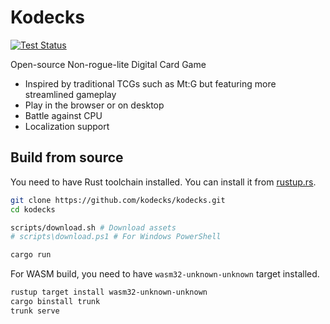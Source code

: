 # Kodecks

[![Test Status](https://github.com/kodecks/kodecks/actions/workflows/test.yml/badge.svg)](https://github.com/kodecks/kodecks/actions/workflows/test.yml)

Open-source Non-rogue-lite Digital Card Game

- Inspired by traditional TCGs such as Mt:G but featuring more streamlined gameplay
- Play in the browser or on desktop
- Battle against CPU
- Localization support

## Build from source

You need to have Rust toolchain installed. You can install it from [rustup.rs](https://rustup.rs/).

```bash
git clone https://github.com/kodecks/kodecks.git
cd kodecks

scripts/download.sh # Download assets
# scripts\download.ps1 # For Windows PowerShell

cargo run
```

For WASM build, you need to have `wasm32-unknown-unknown` target installed.

```bash
rustup target install wasm32-unknown-unknown
cargo binstall trunk
trunk serve
```

